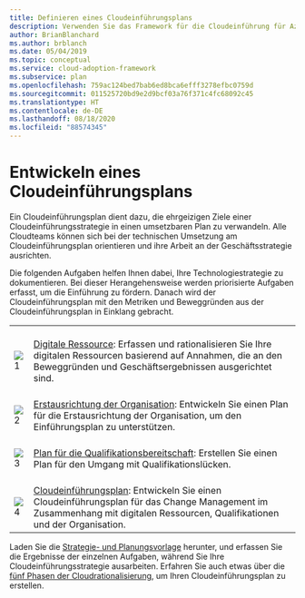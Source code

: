```yaml
---
title: Definieren eines Cloudeinführungsplans
description: Verwenden Sie das Framework für die Cloudeinführung für Azure, um zu erfahren, wie Sie technische Maßnahmen mit einem definierten Cloudeinführungsplan durchführen.
author: BrianBlanchard
ms.author: brblanch
ms.date: 05/04/2019
ms.topic: conceptual
ms.service: cloud-adoption-framework
ms.subservice: plan
ms.openlocfilehash: 759ac124bed7bab6ed8bca6efff3278efbc0759d
ms.sourcegitcommit: 011525720bd9e2d9bcf03a76f371c4fc68092c45
ms.translationtype: HT
ms.contentlocale: de-DE
ms.lasthandoff: 08/18/2020
ms.locfileid: "88574345"
---
```

# <a name="develop-a-cloud-adoption-plan"></a>Entwickeln eines Cloudeinführungsplans

Ein Cloudeinführungsplan dient dazu, die ehrgeizigen Ziele einer Cloudeinführungsstrategie in einen umsetzbaren Plan zu verwandeln. Alle Cloudteams können sich bei der technischen Umsetzung am Cloudeinführungsplan orientieren und ihre Arbeit an der Geschäftsstrategie ausrichten.

Die folgenden Aufgaben helfen Ihnen dabei, Ihre Technologiestrategie zu dokumentieren. Bei dieser Herangehensweise werden priorisierte Aufgaben erfasst, um die Einführung zu fördern. Danach wird der Cloudeinführungsplan mit den Metriken und Beweggründen aus der Cloudeinführungsplan in Einklang gebracht.

|  |  |
|--|--|
| <br> ![1](../_images/icons/1.png) | <br> [Digitale Ressource](../digital-estate/rationalize.md): Erfassen und rationalisieren Sie Ihre digitalen Ressourcen basierend auf Annahmen, die an den Beweggründen und Geschäftsergebnissen ausgerichtet sind. |
| <br> ![2](../_images/icons/2.png) | <br> [Erstausrichtung der Organisation](./initial-org-alignment.md): Entwickeln Sie einen Plan für die Erstausrichtung der Organisation, um den Einführungsplan zu unterstützen. |
| <br> ![3](../_images/icons/3.png) | <br> [Plan für die Qualifikationsbereitschaft](./adapt-roles-skills-processes.md): Erstellen Sie einen Plan für den Umgang mit Qualifikationslücken. |
| <br> ![4](../_images/icons/4.png) | <br> [Cloudeinführungsplan](./plan-intro.md): Entwickeln Sie einen Cloudeinführungsplan für das Change Management im Zusammenhang mit digitalen Ressourcen, Qualifikationen und der Organisation. |

Laden Sie die [Strategie- und Planungsvorlage](https://raw.githubusercontent.com/microsoft/CloudAdoptionFramework/master/plan/cloud-adoption-framework-strategy-and-plan-template.docx) herunter, und erfassen Sie die Ergebnisse der einzelnen Aufgaben, während Sie Ihre Cloudeinführungsstrategie ausarbeiten. Erfahren Sie auch etwas über die [fünf Phasen der Cloudrationalisierung](../digital-estate/5-rs-of-rationalization.md), um Ihren Cloudeinführungsplan zu erstellen.
